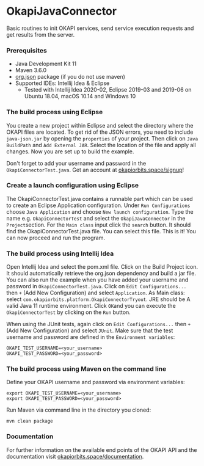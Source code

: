 # OkapiJavaConnector
Basic routines to init OKAPI services, send service execution requests and get results from the server.

### Prerequisites
* Java Development Kit 11
* Maven 3.6.0
* [org.json](http://www.java2s.com/Code/Jar/j/Downloadjavajsonjar.htm) package (if you do not use maven)
* Supported IDEs: Intellij Idea & Eclipse
  *  Tested with Intellij Idea 2020-02, Eclipse 2019-03 and 2019-06 on Ubuntu 18.04, macOS 10.14 and Windows 10

### The build process using Eclipse
You create a new project within Eclipse and select the directory where the OKAPI files are located. To get rid 
of the JSON errors, you need to include `java-json.jar` by opening the `properties` of your project. Then click 
on `Java BuildPath` and `Add External JAR`. Select the location of the file and apply all changes. Now you are 
set up to build the example.

Don't forget to add your username and password in the `OkapiConnectorTest.java`. Get an account at 
[okapiorbits.space/signup](https://okapiorbits.com/signup.html)!

### Create a launch configuration using Eclipse
The OkapiConnectorTest.java contains a runnable part which can be used to create an Eclipse Application configuration. 
Under `Run Configurations` choose `Java Application` and choose `New launch configuration`. Type the 
name e.g. `OkapiConnectorTest` and select the `OkapiJavaConnector` in the `Project`section. For the `Main class` input click 
the `search` button. It should find the OkapiConnectorTest.java file. You can select this file. This is it! You can now proceed 
and run the program.

### The build process using Intellij Idea
Open Intellij Idea and select the pom.xml file. Click on the Build Project icon. It should automatically retrieve the org.json 
dependency and build a jar file. You can also run the example when you have added your username and password in `OkapiConnectorTest.java`.
Click on `Edit Configurations...` then `+` (Add New Configuration) and select `Application`. As Main class: select 
`com.okapiorbits.platform.OkapiConnectorTryout`. JRE should be A valid Java 11 runtime environment. Click `OK`and you can execute the 
`OkapiConnectorTest` by clicking on the `Run` button.

When using the JUnit tests, again click on `Edit Configurations...` then `+` (Add New Configuration) and select `JUnit`. 
Make sure that the test username and password are defined in the `Environment variables`:
```
OKAPI_TEST_USERNAME=<your_username>
OKAPI_TEST_PASSWORD=<your_password>
```

### The build process using Maven on the command line
Define your OKAPI username and password via environment variables:
```shell
export OKAPI_TEST_USERNAME=<your_username>
export OKAPI_TEST_PASSWORD=<your_password>
```
Run Maven via command line in the directory you cloned:
```shell
mvn clean package
```

### Documentation
For further information on the available end points of the OKAPI API and the documentation visit 
[okapiorbits.space/documentation](https://okapiorbits.space/documentation).

